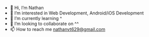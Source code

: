 - 👋 Hi, I’m Nathan
- 👀 I’m interested in Web Development, Android/iOS Development
- 🌱 I’m currently learning ^
- 💞️ I’m looking to collaborate on ^^
- 📫 How to reach me nathanvt629@gmail.com

<!---
Learning Github . . .
--->
